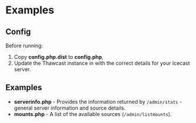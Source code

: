 # Examples

## Config

Before running:

1.  Copy **config.php.dist** to **config.php**,
2.  Update the Thawcast instance in with the correct details for your Icecast
    server.

## Examples

*   **serverinfo.php** - Provides the information returned by `/admin/stats` -
    general server information and source details.
*   **mounts.php** - A list of the available sources (`/admin/listmounts`).
